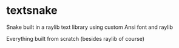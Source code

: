 # textsnake
Snake built in a raylib text library using custom Ansi font and raylib

Everything built from scratch (besides raylib of course)
